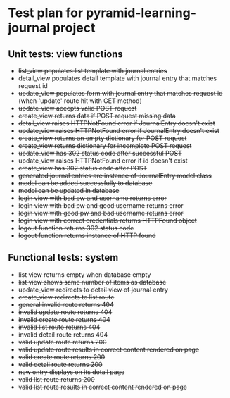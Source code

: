 # Test plan for pyramid-learning-journal project

## Unit tests: view functions
- ~~list_view populates list template with journal entries~~
- detail_view populates detail template with journal entry that matches request id
- ~~update_view populates form with journal entry that matches request id (when 'update' route hit with GET method)~~
- ~~update_view accepts valid POST request~~
- ~~create_view returns data if POST request missing data~~
- ~~detail_view raises HTTPNotFound error if JournalEntry doesn't exist~~
- ~~update_view raises HTTPNotFound error if JournalEntry doesn't exist~~
- ~~create_view returns an empty dictionary for POST request~~
- ~~create_view returns dictionary for incomplete POST request~~
- ~~update_view has 302 status code after successful POST~~
- ~~update_view raises HTTPNotFound error if id doesn't exist~~
- ~~create_view has 302 status code after POST~~
- ~~generated journal entries are instance of JournalEntry model class~~
- ~~model can be added successfully to database~~
- ~~model can be updated in database~~
- ~~login view with bad pw and username returns error~~
- ~~login view with bad pw and good username returns error~~
- ~~login view with good pw and bad username returns error~~
- ~~login view with correct credentials returns HTTPFound object~~
- ~~logout function returns 302 status code~~
- ~~logout function returns instance of HTTP found~~ 


## Functional tests: system
- ~~list view returns empty when database empty~~
- ~~list view shows same number of items as database~~
- ~~update_view redirects to detail view of journal entry~~
- ~~create_view redirects to list route~~
- ~~general invalid route returns 404~~
- ~~invalid update route returns 404~~
- ~~invalid create route returns 404~~
- ~~invalid list route returns 404~~
- ~~invalid detail route returns 404~~
- ~~valid update route returns 200~~
- ~~valid update route results in correct content rendered on page~~
- ~~valid create route returns 200~~
- ~~valid detail route returns 200~~
- ~~new entry displays on its detail page~~
- ~~valid list route returns 200~~
- ~~valid list route results in correct content rendered on page~~